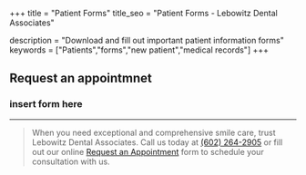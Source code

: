 +++
title = "Patient Forms"
title_seo = "Patient Forms - Lebowitz Dental Associates"

description = "Download and fill out important patient information forms"
keywords = ["Patients","forms","new patient","medical records"]
+++

## Request an appointmnet

### insert form here


---

> When you need exceptional and comprehensive smile care, trust Lebowitz Dental Associates. Call us today at <a href="tel:+1-602-264-2905">(602) 264-2905</a> or fill out our online <a href="/appointment">Request an Appointment</a> form to schedule your consultation with us.
